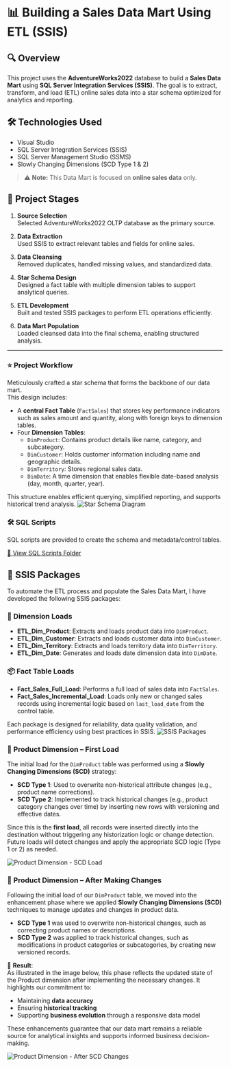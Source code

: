 # 📊 Building a Sales Data Mart Using ETL (SSIS)

## 🔍 Overview
This project uses the **AdventureWorks2022** database to build a **Sales Data Mart** using **SQL Server Integration Services (SSIS)**. The goal is to extract, transform, and load (ETL) online sales data into a star schema optimized for analytics and reporting.

## 🛠️ Technologies Used
- Visual Studio  
- SQL Server Integration Services (SSIS)  
- SQL Server Management Studio (SSMS)  
- Slowly Changing Dimensions (SCD Type 1 & 2)

> ⚠️ **Note:** This Data Mart is focused on **online sales data** only.

## 🚀 Project Stages

1. **Source Selection**  
   Selected AdventureWorks2022 OLTP database as the primary source.

2. **Data Extraction**  
   Used SSIS to extract relevant tables and fields for online sales.

3. **Data Cleansing**  
   Removed duplicates, handled missing values, and standardized data.

4. **Star Schema Design**  
   Designed a fact table with multiple dimension tables to support analytical queries.

5. **ETL Development**  
   Built and tested SSIS packages to perform ETL operations efficiently.

6. **Data Mart Population**  
   Loaded cleansed data into the final schema, enabling structured analysis.

---
### ⭐ Project Workflow

Meticulously crafted a star schema that forms the backbone of our data mart.  
This design includes:

- A **central Fact Table** (`FactSales`) that stores key performance indicators such as sales amount and quantity, along with foreign keys to dimension tables.
- Four **Dimension Tables**:
  - `DimProduct`: Contains product details like name, category, and subcategory.
  - `DimCustomer`: Holds customer information including name and geographic details.
  - `DimTerritory`: Stores regional sales data.
  - `DimDate`: A time dimension that enables flexible date-based analysis (day, month, quarter, year).

This structure enables efficient querying, simplified reporting, and supports historical trend analysis.
![Star Schema Diagram](https://github.com/ManarZeita25/sales-datamart-adventureworks2022/blob/main/images/Schema.png)

### 🛠️ SQL Scripts

SQL scripts are provided to create the schema and metadata/control tables.

[📂 View SQL Scripts Folder](https://github.com/ManarZeita25/sales-datamart-adventureworks2022/tree/main/script)

## 🚀 SSIS Packages

To automate the ETL process and populate the Sales Data Mart, I have developed the following SSIS packages:

### 🧱 Dimension Loads
- **ETL_Dim_Product**: Extracts and loads product data into `DimProduct`.
- **ETL_Dim_Customer**: Extracts and loads customer data into `DimCustomer`.
- **ETL_Dim_Territory**: Extracts and loads territory data into `DimTerritory`.
- **ETL_Dim_Date**: Generates and loads date dimension data into `DimDate`.

### 📦 Fact Table Loads
- **Fact_Sales_Full_Load**: Performs a full load of sales data into `FactSales`.
- **Fact_Sales_Incremental_Load**: Loads only new or changed sales records using incremental logic based on `last_load_date` from the control table.

Each package is designed for reliability, data quality validation, and performance efficiency using best practices in SSIS.
![SSIS Packages](https://github.com/ManarZeita25/sales-datamart-adventureworks2022/blob/main/images/SSIS%20Packages.png)
### 🧩 Product Dimension – First Load

The initial load for the `DimProduct` table was performed using a **Slowly Changing Dimensions (SCD)** strategy:

- **SCD Type 1**: Used to overwrite non-historical attribute changes (e.g., product name corrections).
- **SCD Type 2**: Implemented to track historical changes (e.g., product category changes over time) by inserting new rows with versioning and effective dates.

Since this is the **first load**, all records were inserted directly into the destination without triggering any historization logic or change detection. Future loads will detect changes and apply the appropriate SCD logic (Type 1 or 2) as needed.

![Product Dimension - SCD Load](https://github.com/ManarZeita25/sales-datamart-adventureworks2022/blob/main/images/dim_product.png)
### 🔄 Product Dimension – After Making Changes

Following the initial load of our `DimProduct` table, we moved into the enhancement phase where we applied **Slowly Changing Dimensions (SCD)** techniques to manage updates and changes in product data.

- **SCD Type 1** was used to overwrite non-historical changes, such as correcting product names or descriptions.
- **SCD Type 2** was applied to track historical changes, such as modifications in product categories or subcategories, by creating new versioned records.

📌 **Result**:  
As illustrated in the image below, this phase reflects the updated state of the Product dimension after implementing the necessary changes. It highlights our commitment to:

- Maintaining **data accuracy**
- Ensuring **historical tracking**
- Supporting **business evolution** through a responsive data model

These enhancements guarantee that our data mart remains a reliable source for analytical insights and supports informed business decision-making.

![Product Dimension - After SCD Changes](https://github.com/ManarZeita25/sales-datamart-adventureworks2022/blob/main/images/dim_product%202.png)





